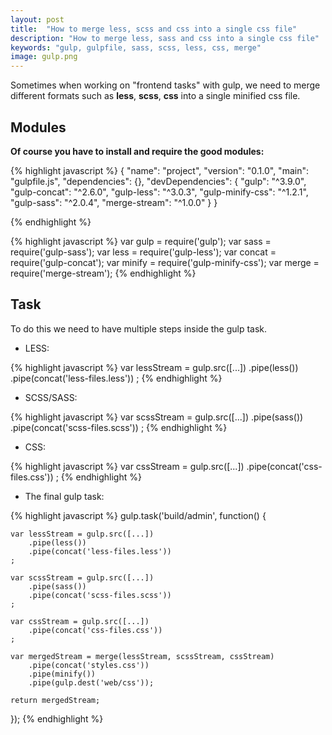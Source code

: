 ```yaml
---
layout: post
title:  "How to merge less, scss and css into a single css file"
description: "How to merge less, sass and css into a single css file"
keywords: "gulp, gulpfile, sass, scss, less, css, merge"
image: gulp.png
---
```


Sometimes when working on "frontend tasks" with gulp,
we need to merge different formats such as **less**, **scss**, **css** into a single minified css file.

## Modules

**Of course you have to install and require the good modules:**

{% highlight javascript %}
{
  "name": "project",
  "version": "0.1.0",
  "main": "gulpfile.js",
  "dependencies": {},
  "devDependencies": {
    "gulp": "^3.9.0",
    "gulp-concat": "^2.6.0",
    "gulp-less": "^3.0.3",
    "gulp-minify-css": "^1.2.1",
    "gulp-sass": "^2.0.4",
    "merge-stream": "^1.0.0"
  }
}

{% endhighlight %}

{% highlight javascript %}
var gulp = require('gulp');
var sass = require('gulp-sass');
var less = require('gulp-less');
var concat = require('gulp-concat');
var minify = require('gulp-minify-css');
var merge = require('merge-stream');
{% endhighlight %}

## Task

To do this we need to have multiple steps inside the gulp task.

* LESS:

{% highlight javascript %}
var lessStream = gulp.src([...])
    .pipe(less())
    .pipe(concat('less-files.less'))
;
{% endhighlight %}

* SCSS/SASS:

{% highlight javascript %}
var scssStream = gulp.src([...])
    .pipe(sass())
    .pipe(concat('scss-files.scss'))
;
{% endhighlight %}

* CSS:

{% highlight javascript %}
var cssStream = gulp.src([...])
    .pipe(concat('css-files.css'))
;
{% endhighlight %}

* The final gulp task:

{% highlight javascript %}
gulp.task('build/admin', function() {

    var lessStream = gulp.src([...])
        .pipe(less())
        .pipe(concat('less-files.less'))
    ;

    var scssStream = gulp.src([...])
        .pipe(sass())
        .pipe(concat('scss-files.scss'))
    ;
    
    var cssStream = gulp.src([...])
        .pipe(concat('css-files.css'))
    ;

    var mergedStream = merge(lessStream, scssStream, cssStream)
        .pipe(concat('styles.css'))
        .pipe(minify())
        .pipe(gulp.dest('web/css'));

    return mergedStream;
});
{% endhighlight %}




